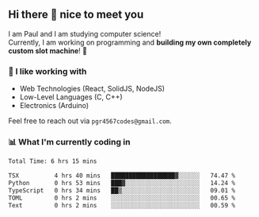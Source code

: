 ## Hi there 👋 nice to meet you

I am Paul and I am studying computer science!  
Currently, I am working on programming and **building my own completely custom slot machine**! 🎰

### 🔭 I like working with
- Web Technologies (React, SolidJS, NodeJS)
- Low-Level Languages (C, C++)
- Electronics (Arduino)

Feel free to reach out via `pgr4567codes@gmail.com`.

### 📊 What I'm currently coding in
<!--START_SECTION:waka-->

```txt
Total Time: 6 hrs 15 mins

TSX          4 hrs 40 mins   ██████████████████▓░░░░░░   74.47 %
Python       0 hrs 53 mins   ███▓░░░░░░░░░░░░░░░░░░░░░   14.24 %
TypeScript   0 hrs 34 mins   ██▒░░░░░░░░░░░░░░░░░░░░░░   09.01 %
TOML         0 hrs 2 mins    ░░░░░░░░░░░░░░░░░░░░░░░░░   00.65 %
Text         0 hrs 2 mins    ░░░░░░░░░░░░░░░░░░░░░░░░░   00.59 %
```

<!--END_SECTION:waka-->
